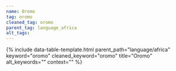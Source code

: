 ```yaml
---
name: Oromo
tag: oromo
cleaned_tag: oromo
parent_tag: language_africa
alt_tags: 
---
```


{% include data-table-template.html 
  parent_path="language/africa" 
  keyword="oromo" 
  cleaned_keyword="oromo" 
  title="Oromo"
  alt_keywords=""
  context=""
%}

